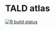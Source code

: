 # TALD atlas

[![R build status](https://github.com/agricolamz/tald_gm/workflows/R-CMD-check/badge.svg)](https://github.com/agricolamz/tald_gm/actions)